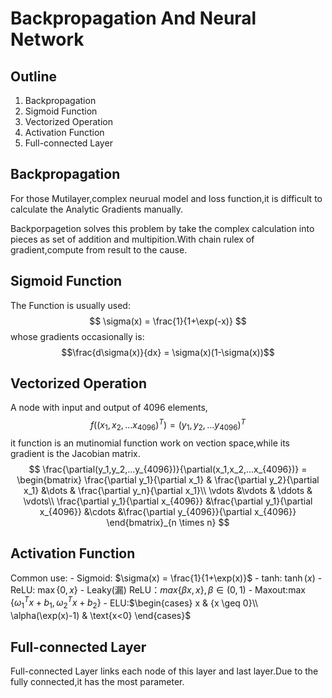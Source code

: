 # Backpropagation And Neural Network

## Outline

1. Backpropagation
2. Sigmoid Function
3. Vectorized Operation
4. Activation Function
5. Full-connected Layer


## Backpropagation

  For those Mutilayer,complex neurual model and loss function,it is difficult to
  calculate the Analytic Gradients manually.

  Backporpagetion solves this problem by take the complex calculation into pieces as 
  set of addition and multipition.With chain rulex of gradient,compute from result to the cause.

## Sigmoid Function
The Function is usually used:
$$ \sigma(x) = \frac{1}{1+\exp(-x)} $$
whose gradients occasionally is:
$$\frac{d\sigma(x)}{dx} = \sigma(x)(1-\sigma(x))$$ 

## Vectorized Operation
  A node with input and output of 4096 elements,
  $$f((x_1,x_2,...x_{4096})^T) = (y_1,y_2,...y_{4096})^T$$ 
  it function is an mutinomial function work on vection space,while its gradient is the Jacobian matrix.
    $$ \frac{\partial(y_1,y_2,...y_{4096})}{\partial(x_1,x_2,...x_{4096})} = 
    \begin{bmatrix}
    \frac{\partial y_1}{\partial x_1} & \frac{\partial y_2}{\partial x_1} &\dots & \frac{\partial y_n}{\partial x_1}\\
    \vdots &\vdots & \ddots  & \vdots\\
    \frac{\partial y_1}{\partial x_{4096}} &\frac{\partial y_1}{\partial x_{4096}} &\cdots &\frac{\partial y_{4096}}{\partial x_{4096}}
    \end{bmatrix}_{n \times n}
$$

## Activation Function
  Common use:
    - Sigmoid: $\sigma(x) = \frac{1}{1+\exp(x)}$
    - tanh: $\tanh(x)$
    - ReLU: $\max\{0,x\}$
    - Leaky(漏) ReLU：$max\{\beta x,x\},\beta\in(0,1)$
    - Maxout:$\max\{\omega^T_1x+b_1,\omega^T_2x+b_2\}$
    - ELU:$\begin{cases}
            x & {x \geq 0}\\
            \alpha(\exp(x)-1) & \text{x<0}
            \end{cases}$

## Full-connected Layer
  Full-connected Layer links each node of this layer and last layer.Due to the fully connected,it has the most parameter.